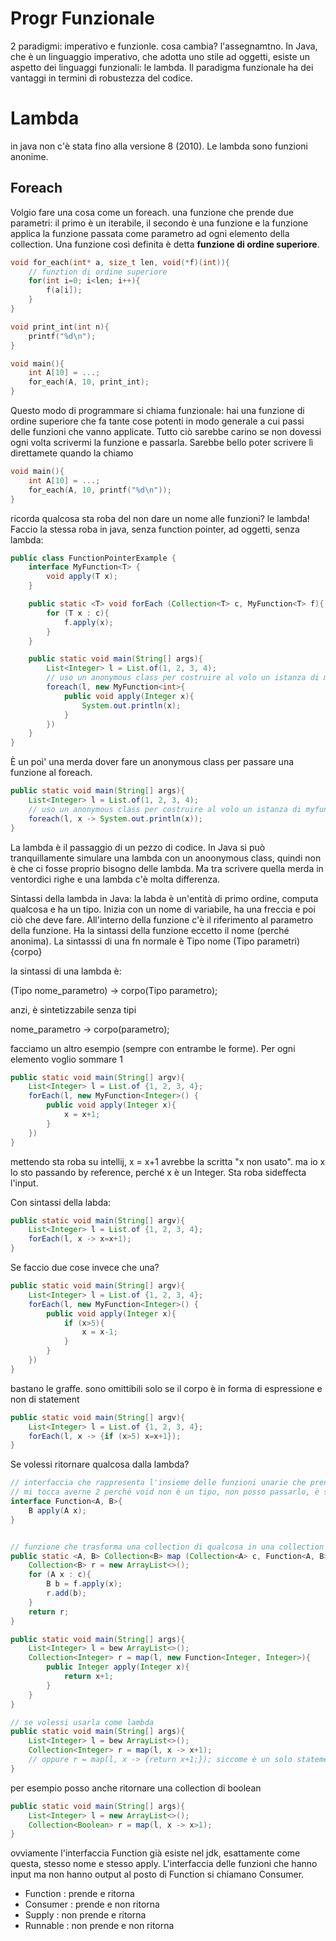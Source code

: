 # Progr Funzionale

2 paradigmi: imperativo e funzionle. cosa cambia? l'assegnamtno.
In Java, che è un linguaggio imperativo, che adotta uno stile ad oggetti, esiste un aspetto dei linguaggi funzionali: le lambda.
Il paradigma funzionale ha dei vantaggi in termini di robustezza del codice. 

# Lambda
in java non c'è stata fino alla versione 8 (2010). Le lambda sono funzioni anonime. 

## Foreach

Volgio fare una cosa come un foreach. una funzione che prende due parametri: il primo è un iterabile, il secondo è una funzione e la funzione applica la funzione passata come parametro ad ogni elemento della collection. Una funzione così definita è detta **funzione di ordine superiore**.

```c
void for_each(int* a, size_t len, void(*f)(int)){
    // funztion di ordine superiore
    for(int i=0; i<len; i++){
        f(a[i]);
    }
}

void print_int(int n){
    printf("%d\n");
}

void main(){
    int A[10] = ...;
    for_each(A, 10, print_int);
}
```

Questo modo di programmare si chiama funzionale: hai una funzione di ordine superiore che fa tante cose potenti in modo generale a cui passi delle funzioni che vanno applicate. 
Tutto ciò sarebbe carino se non dovessi ogni volta scrivermi la funzione e passarla. Sarebbe bello poter scrivere lì direttamete quando la chiamo

```c
void main(){
    int A[10] = ...;
    for_each(A, 10, printf("%d\n"));
}
```

ricorda qualcosa sta roba del non dare un nome alle funzioni? le lambda! 
Faccio la stessa roba in java, senza function pointer, ad oggetti, senza lambda:

```java
public class FunctionPointerExample {
    interface MyFunction<T> {
        void apply(T x);
    }

    public static <T> void forEach (Collection<T> c, MyFunction<T> f){
        for (T x : c){
            f.apply(x);
        }
    }   

    public static void main(String[] args){
        List<Integer> l = List.of(1, 2, 3, 4);
        // uso un anonymous class per costruire al volo un istanza di myfunction
        foreach(l, new MyFunction<int>{
            public void apply(Integer x){
                System.out.println(x);
            }
        })
    }
}
```

È un poì' una merda dover fare un anonymous class per passare una funzione al foreach. 

```java
public static void main(String[] args){
    List<Integer> l = List.of(1, 2, 3, 4);
    // uso un anonymous class per costruire al volo un istanza di myfunction
    foreach(l, x -> System.out.println(x));
}
```

La lambda è il passaggio di un pezzo di codice. In Java si può tranquillamente simulare una lambda con un anoonymous class, quindi non è che ci fosse proprio bisogno delle lambda. Ma tra scrivere quella merda in ventordici righe e una lambda c'è molta differenza.

Sintassi della lambda in Java: la labda è un'entità di primo ordine, computa qualcosa e ha un tipo.
Inizia con un nome di variabile, ha una freccia e poi ciò che deve fare. All'interno della funzione c'è il riferimento al parametro della funzione.
Ha la sintassi della funzione eccetto il nome (perché anonima). 
La sintasssi di una fn normale è
Tipo nome (Tipo parametri) {corpo}

la sintassi di una lambda è:

(Tipo nome_parametro) -> corpo(Tipo parametro);

anzi, è sintetizzabile senza tipi

nome_parametro -> corpo(parametro);

facciamo un altro esempio (sempre con entrambe le forme). Per ogni elemento voglio sommare 1

```java
public static void main(String[] argv){
    List<Integer> l = List.of {1, 2, 3, 4};
    forEach(l, new MyFunction<Integer>() {
        public void apply(Integer x){
            x = x+1;
        }
    })
}
```

mettendo sta roba su intellij, x = x+1 avrebbe la scritta "x non usato". ma io x lo sto passando by reference, perché x è un Integer. Sta roba sideffecta l'input.

Con sintassi della labda:

```java
public static void main(String[] argv){
    List<Integer> l = List.of {1, 2, 3, 4};
    forEach(l, x -> x=x+1);
}
```

Se faccio due cose invece che una?

```java
public static void main(String[] argv){
    List<Integer> l = List.of {1, 2, 3, 4};
    forEach(l, new MyFunction<Integer>() {
        public void apply(Integer x){
            if (x>5){
                x = x-1;
            }
        }
    })
}
```
bastano le graffe. sono omittibili solo se il corpo è in forma di espressione e non di statement
```java
public static void main(String[] argv){
    List<Integer> l = List.of {1, 2, 3, 4};
    forEach(l, x -> {if (x>5) x=x+1});
}
```

Se volessi ritornare qualcosa dalla lambda?

```java
// interfaccia che rappresenta l'insieme delle funzioni unarie che prendono un tipo e ritornano un tipo.
// mi tocca averne 2 perché void non è un tipo, non posso passarlo, è solo una keyword.
interface Function<A, B>{
    B apply(A x);
}


// funzione che trasforma una collection di qualcosa in una collection di qualcos'altra
public static <A, B> Collection<B> map (Collection<A> c, Function<A, B> f){
    Collection<B> r = new ArrayList<>();
    for (A x : c){
        B b = f.apply(x);
        r.add(b);
    }
    return r;
}

public static void main(String[] args){
    List<Integer> l = bew ArrayList<>();
    Collection<Integer> r = map(l, new Function<Integer, Integer>){
        public Integer apply(Integer x){
            return x+1;
        }
    }
}

// se volessi usarla come lambda
public static void main(String[] args){
    List<Integer> l = bew ArrayList<>();
    Collection<Integer> r = map(l, x -> x+1);
    // oppure r = map(l, x -> {return x+1;}); siccome è un solo statement, posso evitare di scrivere il return, lo scrivo come espressione
}
```

per esempio posso anche ritornare una collection di boolean

```java
public static void main(String[] args){
    List<Integer> l = new ArrayList<>();
    Collection<Boolean> r = map(l, x -> x>1);
}
```

ovviamente l'interfaccia Function già esiste nel jdk, esattamente come questa, stesso nome e stesso apply.
L'interfaccia delle funzioni che hanno input ma non hanno output al posto di Function si chiamano Consumer.
* Function : prende e ritorna
* Consumer : prende e non ritorna
* Supply : non prende e ritorna
* Runnable : non prende e non ritorna
